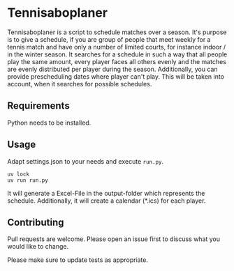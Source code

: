 # Tennisaboplaner

Tennisaboplaner is a script to schedule matches over a season. It's purpose is to give a schedule, if you are group of people that meet weekly for a tennis match and have only a number of limited courts, for instance indoor / in the winter season. It searches for a schedule in such a way that all people play the same amount, every player faces all others evenly and the matches are evenly distributed per player during the season. Additionally, you can provide prescheduling dates where player can't play. This will be taken into account, when it searches for possible schedules. 

## Requirements

Python needs to be installed.

## Usage

Adapt settings.json to your needs and execute `run.py`. 

```shell
uv lock
uv run run.py
```

It will generate a Excel-File in the output-folder which represents the schedule. Additionally, it will create a calendar (*.ics) for each player. 

## Contributing

Pull requests are welcome. Please open an issue first
to discuss what you would like to change.

Please make sure to update tests as appropriate.
